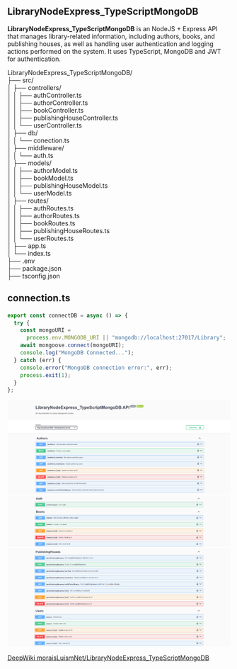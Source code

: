 ## LibraryNodeExpress_TypeScriptMongoDB

**LibraryNodeExpress_TypeScriptMongoDB** is an NodeJS + Express API that manages library-related information, including authors, books, and publishing houses, as well as handling user authentication and logging actions performed on the system. It uses TypeScript, MongoDB and JWT for authentication.

LibraryNodeExpress_TypeScriptMongoDB/  
├── src/    
│   ├── controllers/   
│   │      ├── authController.ts   
│   │      ├── authorController.ts  
│   │      ├── bookController.ts  
│   │      ├── publishingHouseController.ts  
│   │      └── userController.ts  
│   ├── db/   
│   │      └── conection.ts   
│   ├── middleware/     
│   │      └── auth.ts    
│   ├── models/  
│   │      ├── authorModel.ts   
│   │      ├── bookModel.ts  
│   │      ├── publishingHouseModel.ts  
│   │      └── userModel.ts  
│   ├── routes/   
│   │      ├── authRoutes.ts   
│   │      ├── authorRoutes.ts  
│   │      ├── bookRoutes.ts  
│   │      ├── publishingHouseRoutes.ts  
│   │      └── userRoutes.ts  
│   ├── app.ts  
│   └── index.ts   
├── .env  
├── package.json  
├── tsconfig.json

## connection.ts
```ts 
export const connectDB = async () => {
  try {
    const mongoURI =
      process.env.MONGODB_URI || "mongodb://localhost:27017/Library";
    await mongoose.connect(mongoURI);
    console.log("MongoDB Connected...");
  } catch (err) {
    console.error("MongoDB connection error:", err);
    process.exit(1);
  }
};
``` 

![Library](img/01.png)
![Library](img/02.png)
![Library](img/03.png)

[DeepWiki moraisLuismNet/LibraryNodeExpress_TypeScriptMongoDB](https://deepwiki.com/moraisLuismNet/LibraryNodeExpress_TypeScriptMongoDB)